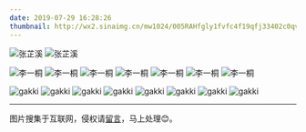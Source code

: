 ```yaml
---
date: 2019-07-29 16:28:26
thumbnail: http://wx2.sinaimg.cn/mw1024/005RAHfgly1fvfc4f19qfj33402c0qv9.jpg
---
```


<div class="justified-gallery">

![张芷溪](http://wx1.sinaimg.cn/large/b5d1b710ly1g6bz5zp58vj212o0o44ek.jpg)
![张芷溪](http://wx1.sinaimg.cn/large/b5d1b710ly1g6bz7n92s7j212w0nr1kx.jpg)

![李一桐](http://wx2.sinaimg.cn/mw1024/005RAHfgly1fvfc4f19qfj33402c0qv9.jpg)
![李一桐](http://wx1.sinaimg.cn/mw1024/005RAHfgly1fuzz17s2q3j32e43cku0x.jpg)
![李一桐](http://wx2.sinaimg.cn/mw1024/005RAHfgly1fukn4xojlbj31900u041a.jpg)
![李一桐](http://wx4.sinaimg.cn/mw1024/005RAHfgly1fu97fyqauoj30qo140tj2.jpg)
![李一桐](http://wx1.sinaimg.cn/mw1024/005RAHfgly1fu4qu4cxlgj31vw26hx6t.jpg)
![李一桐](http://wx4.sinaimg.cn/mw1024/005RAHfgly1fu0u5xhdhjj30qo0ziag2.jpg)
![李一桐](http://wx2.sinaimg.cn/mw1024/005RAHfgly1fswqofjpw5j30qo1bfalp.jpg)

![gakki](http://wx1.sinaimg.cn/mw1024/70396e5agy1g5qe44xrp9j214u0x6grm.jpg)
![gakki](http://wx1.sinaimg.cn/mw1024/70396e5agy1g5qe457i6yj21660ogtap.jpg)
![gakki](http://ww4.sinaimg.cn/mw1024/70396e5agw1fbsu9gzv8xj20hs0k1an1.jpg)
![gakki](http://ww3.sinaimg.cn/mw1024/70396e5agw1fbadnqe732j20ty13yb29.jpg)
![gakki](http://ww3.sinaimg.cn/large/70396e5agw1fbs9iqd9xeg20go0aj1ky.gif)
![gakki](http://wx3.sinaimg.cn/large/70396e5agy1fchocfe377g20go0b7b2c.gif)
![gakki](http://wx4.sinaimg.cn/large/70396e5aly1fkhtoza94cg20gf0b7kju.gif)
![gakki](http://wx4.sinaimg.cn/large/70396e5agy1fml9habgdcg20p00hd7wz.gif)
</div>

---
图片搜集于互联网，侵权请[留言](https://removeif.github.io/message/)，马上处理😊。
